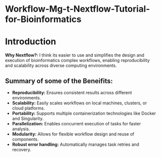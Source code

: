 # Workflow-Mg-t-Nextflow-Tutorial-for-Bioinformatics
# Introduction
**Why Nextflow?:** I think its easier to use and simplifies the design and execution of bioinformatics complex workflows, enabling reproducibility and scalability across diverse computing environments. 

## Summary of some of the Beneifits:

- **Reproducibility:** Ensures consistent results across different environments.
- **Scalability:** Easily scales workflows on local machines, clusters, or cloud platforms.
- **Portability:** Supports multiple containerization technologies like Docker and Singularity.
- **Parallelization:** Enables concurrent execution of tasks for faster analysis.
- **Modularity:** Allows for flexible workflow design and reuse of components.
- **Robust error handling:** Automatically manages task retries and recovery.

